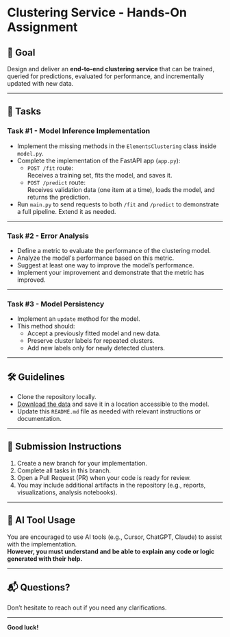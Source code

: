 # Clustering Service - Hands-On Assignment

## 🎯 Goal

Design and deliver an **end-to-end clustering service** that can be trained, queried for predictions, evaluated for performance, and incrementally updated with new data.

---

## 🧩 Tasks

### Task #1 - Model Inference Implementation

- Implement the missing methods in the `ElementsClustering` class inside `model.py`.
- Complete the implementation of the FastAPI app (`app.py`):
  - `POST /fit` route:  
    Receives a training set, fits the model, and saves it.
  - `POST /predict` route:  
    Receives validation data (one item at a time), loads the model, and returns the prediction.
- Run `main.py` to send requests to both `/fit` and `/predict` to demonstrate a full pipeline. Extend it as needed.

---

### Task #2 - Error Analysis

- Define a metric to evaluate the performance of the clustering model.
- Analyze the model's performance based on this metric.
- Suggest at least one way to improve the model’s performance.
- Implement your improvement and demonstrate that the metric has improved.

---

### Task #3 - Model Persistency

- Implement an `update` method for the model.
- This method should:
  - Accept a previously fitted model and new data.
  - Preserve cluster labels for repeated clusters.
  - Add new labels only for newly detected clusters.

---

## 🛠️ Guidelines

- Clone the repository locally.
- [Download the data](https://drive.google.com/drive/folders/1O4gbkJNW7IU8xcS2yA0Jmz_XlCRIP2cg?usp=drive_link) and save it in a location accessible to the model.
- Update this `README.md` file as needed with relevant instructions or documentation.

---

## 🚀 Submission Instructions

1. Create a new branch for your implementation.
2. Complete all tasks in this branch.
3. Open a Pull Request (PR) when your code is ready for review.
4. You may include additional artifacts in the repository (e.g., reports, visualizations, analysis notebooks).

---

## 🤖 AI Tool Usage

You are encouraged to use AI tools (e.g., Cursor, ChatGPT, Claude) to assist with the implementation.  
**However, you must understand and be able to explain any code or logic generated with their help.**

---

## 📬 Questions?

Don’t hesitate to reach out if you need any clarifications.

---

**Good luck!**